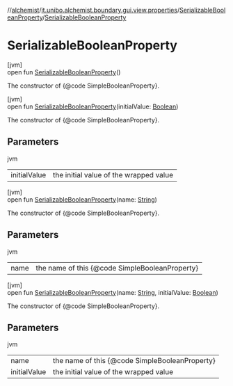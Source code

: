 //[alchemist](../../../index.md)/[it.unibo.alchemist.boundary.gui.view.properties](../index.md)/[SerializableBooleanProperty](index.md)/[SerializableBooleanProperty](-serializable-boolean-property.md)

# SerializableBooleanProperty

[jvm]\
open fun [SerializableBooleanProperty](-serializable-boolean-property.md)()

The constructor of {@code SimpleBooleanProperty}.

[jvm]\
open fun [SerializableBooleanProperty](-serializable-boolean-property.md)(initialValue: [Boolean](https://kotlinlang.org/api/latest/jvm/stdlib/kotlin/-boolean/index.html))

The constructor of {@code SimpleBooleanProperty}.

## Parameters

jvm

| | |
|---|---|
| initialValue | the initial value of the wrapped value |

[jvm]\
open fun [SerializableBooleanProperty](-serializable-boolean-property.md)(name: [String](https://docs.oracle.com/javase/8/docs/api/java/lang/String.html))

The constructor of {@code SimpleBooleanProperty}.

## Parameters

jvm

| | |
|---|---|
| name | the name of this {@code SimpleBooleanProperty} |

[jvm]\
open fun [SerializableBooleanProperty](-serializable-boolean-property.md)(name: [String](https://docs.oracle.com/javase/8/docs/api/java/lang/String.html), initialValue: [Boolean](https://kotlinlang.org/api/latest/jvm/stdlib/kotlin/-boolean/index.html))

The constructor of {@code SimpleBooleanProperty}.

## Parameters

jvm

| | |
|---|---|
| name | the name of this {@code SimpleBooleanProperty} |
| initialValue | the initial value of the wrapped value |
